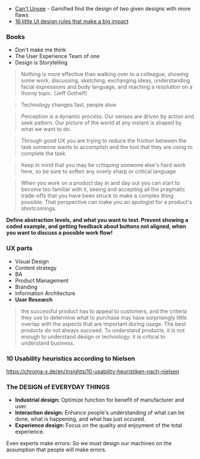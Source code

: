 - [Can't Unsee](https://cantunsee.space/) - Gamified find the design of two given designs with more flaws
- [16 little UI design rules that make a big impact](https://uxplanet.org/16-ui-design-tips-ba2e7524d203)

### Books

- Don't make me think
- The User Experience Team of one
- Design is Storytelling

> Nothing is more effective than walking over to a colleague, showing some work, discussing, sketching, exchanging ideas, understanding facial expressions and body language, and reaching a resolution on a thorny topic. (Jeff Gothelf)

> Technology changes fast, people slow

> Perception is a dynamic process. Our senses are driven by action and seek pattern. Our picture of the world at any instant is shaped by what we want to do.

> Through good UX you are trying to reduce the friction between the task someone wants to accomplish and the tool that they are using to complete the task.

> Keep in mind that you may be critiquing someone else's hard work here, so be sure to soften any overly sharp or critical language

> When you work on a product day in and day out you can start to become too familiar with it, seeing and accepting all the pragmatic trade-offs that you have been struck to make a complex thing possible. That perspective can make you an apologist for a product's shortcomings.

**Define abstraction levels, and what you want to test. Prevent showing a coded example, and getting feedback about buttons not aligned, when you want to discuss a possible work flow!**

### UX parts
- Visual Design
- Content strategy
- BA
- Product Management
- Branding
- Information Architecture
- **User Research**

> the successful product has to appeal to customers, and the criteria they use to determine what to purchase may have surprisingly little overlap with the aspects that are important during usage. The best products do not always succeed. To understand products, it is not enough to understand design or technology: it is critical to understand business. 

### 10 Usability heuristics according to Nielsen

https://chroma-x.de/en/insights/10-usability-heuristiken-nach-nielsen

### The DESIGN of EVERYDAY THINGS

- **Industrial design:** Optimize function for benefit of manufacturer and user.
- **Interaction design:** Enhance people's understanding of what can be done, what is happening, and what has just occured. 
- **Experience design:** Focus on the quality and enjoyment of the total experience.

Even experts make errors: So we must design our machines on the assumption that people will make errors.